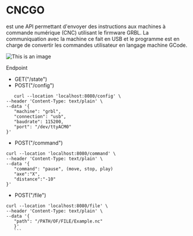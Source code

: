 # CNCGO
 est une API permettant d'envoyer des instructions aux machines à commande numérique (CNC) utilisant le firmware GRBL. La communiquation avec la machine ce fait en USB et le programme est en charge de convertir les commandes utilisateur en langage machine GCode.

![This is an image](https://github.com/gildasgatel/CNCGO/_data_/cncgo.jpg)


 Endpoint
 * GET("/state")
 * POST("/config")
 ```
    curl --location 'localhost:8080/config' \
--header 'Content-Type: text/plain' \
--data '{
    "machine": "grbl", 
    "connection": "usb", 
    "baudrate": 115200,
    "port": "/dev/ttyACM0"
}'
```
 * POST("/command")
 ```
 curl --location 'localhost:8080/command' \
--header 'Content-Type: text/plain' \
--data '{
    "command": "pause", (move, stop, play)
    "axe":"X",
    "distance":"-10"
}'
```
 * POST("/file")
 ```
 curl --location 'localhost:8080/file' \
--header 'Content-Type: text/plain' \
--data '{
    "path": "/PATH/OF/FILE/Example.nc"
    }'
    ```

